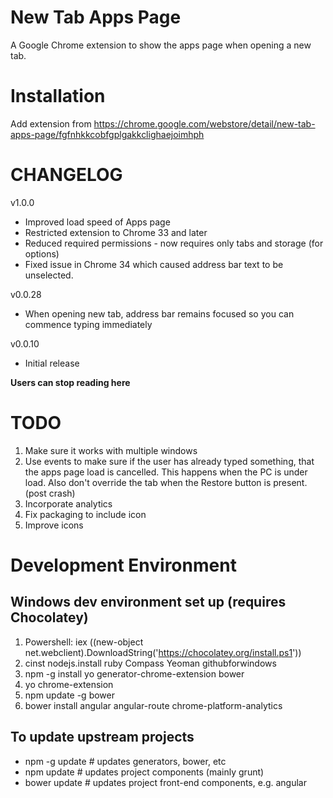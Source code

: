 New Tab Apps Page
=================

A Google Chrome extension to show the apps page when opening a new tab.

# Installation

Add extension from https://chrome.google.com/webstore/detail/new-tab-apps-page/fgfnhkkcobfgplgakkclighaejoimhph

# CHANGELOG

v1.0.0

* Improved load speed of Apps page
* Restricted extension to Chrome 33 and later
* Reduced required permissions - now requires only tabs and storage (for options)
* Fixed issue in Chrome 34 which caused address bar text to be unselected.

v0.0.28

* When opening new tab, address bar remains focused so you can commence typing immediately

v0.0.10

* Initial release


**Users can stop reading here**

# TODO

1. Make sure it works with multiple windows
2. Use events to make sure if the user has already typed something, that the apps page load is cancelled. This happens when the PC is under load.
Also don't override the tab when the Restore button is present. (post crash)
3. Incorporate analytics
4. Fix packaging to include icon
5. Improve icons

# Development Environment

## Windows dev environment set up (requires Chocolatey)

1. Powershell: iex ((new-object net.webclient).DownloadString('https://chocolatey.org/install.ps1'))
3. cinst nodejs.install ruby Compass Yeoman githubforwindows
4. npm -g install yo generator-chrome-extension bower
5. yo chrome-extension
6. npm update -g bower
7. bower install angular angular-route chrome-platform-analytics

## To update upstream projects

* npm -g update   # updates generators, bower, etc
* npm update      # updates project components (mainly grunt)
* bower update    # updates project front-end components, e.g. angular
